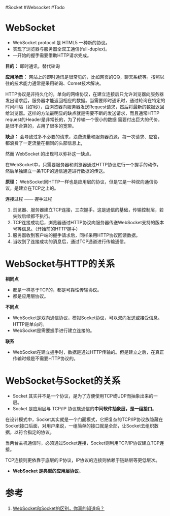 #Socket #Websocket #Todo 

# WebSocket
- WebSocket protocol 是 HTML5 一种新的协议。
- 实现了浏览器与服务器全双工通信(full-duplex)。
- 一开始的握手需要借助HTTP请求完成。

**目的：** 即时通讯，替代轮询

**应用场景：** 网站上的即时通讯是很常见的，比如网页的QQ，聊天系统等。按照以往的技术能力通常是采用轮询、Comet技术解决。

HTTP协议是非持久化的，单向的网络协议，在建立连接后只允许浏览器向服务器发出请求后，服务器才能返回相应的数据。当需要即时通讯时，通过轮询在特定的时间间隔（如1秒），由浏览器向服务器发送Request请求，然后将最新的数据返回给浏览器。这样的方法最明显的缺点就是需要不断的发送请求，而且通常HTTP request的Header是非常长的，为了传输一个很小的数据 需要付出巨大的代价，是很不合算的，占用了很多的宽带。

**缺点：** 会导致过多不必要的请求，浪费流量和服务器资源，每一次请求、应答，都浪费了一定流量在相同的头部信息上,

然而 WebSocket 的出现可以弥补这一缺点。

在WebSocket中，只需要服务器和浏览器通过HTTP协议进行一个握手的动作，然后单独建立一条TCP的通信通道进行数据的传送。

**原理：** WebSocket同HTTP一样也是应用层的协议，但是它是一种双向通信协议，是建立在TCP之上的。

连接过程 —— 握手过程

1.  浏览器、服务器建立TCP连接，三次握手。这是通信的基础，传输控制层，若失败后续都不执行。
2.  TCP连接成功后，浏览器通过HTTP协议向服务器传送WebSocket支持的版本号等信息。（开始前的HTTP握手）
3.  服务器收到客户端的握手请求后，同样采用HTTP协议回馈数据。
4.  当收到了连接成功的消息后，通过TCP通道进行传输通信。

# WebSocket与HTTP的关系

**相同点**

-   都是一样基于TCP的，都是可靠性传输协议。
-   都是应用层协议。

**不同点**

-   WebSocket是双向通信协议，模拟Socket协议，可以双向发送或接受信息。HTTP是单向的。
-   WebSocket是需要握手进行建立连接的。

**联系**

-   WebSocket在建立握手时，数据是通过HTTP传输的。但是建立之后，在真正传输时候是不需要HTTP协议的。

# WebSocket与Socket的关系

- Socket 其实并不是一个协议，是为了方便使用TCP或UDP而抽象出来的一层。
- Socket 是应用层与 TCP/IP 协议族通信的**中间软件抽象层，是一组接口**。

在设计模式中，Socket其实就是一个门面模式，它把复杂的TCP/IP协议族隐藏在Socket接口后面，对用户来说，一组简单的接口就是全部，让Socket去组织数据，以符合指定的协议。

当两台主机通信时，必须通过Socket连接，Socket则利用TCP/IP协议建立TCP连接。

TCP连接则更依靠于底层的IP协议，IP协议的连接则依赖于链路层等更低层次。

- **WebSocket 是典型的应用层协议**。



# 参考
1. [WebSocket和Socket的区别，你真的知道吗？](https://cloud.tencent.com/developer/article/1921963)